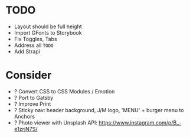 # TODO

- Layout should be full height
- Import GFonts to Storybook
- Fix Toggles, Tabs
- Address all `TODO`
- Add Strapi

# Consider

- ? Convert CSS to CSS Modules / Emotion
- ? Port to Gatsby
- ? Improve Print
- ? Sticky nav: header background, J/M logo, 'MENU' + burger menu to Anchors
- ? Photo viewer with Unsplash API: https://www.instagram.com/p/B_-e1zrjN7S/
